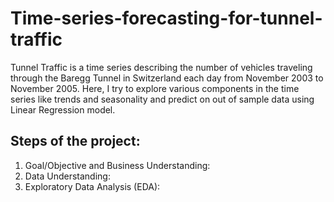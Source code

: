 # Time-series-forecasting-for-tunnel-traffic
Tunnel Traffic is a time series describing the number of vehicles traveling through the Baregg Tunnel in Switzerland each day from November 2003 to November 2005. Here, I try to explore various components in the time series like trends and seasonality and predict on out of sample data using Linear Regression model.

## Steps of the project:
1. Goal/Objective and Business Understanding: 
2. Data Understanding: 
3. Exploratory Data Analysis (EDA): 
